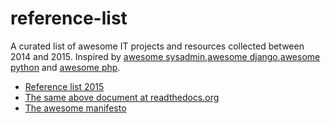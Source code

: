 # reference-list
A curated list of awesome IT projects and resources collected between 2014 and 2015. Inspired by [awesome sysadmin](https://github.com/kahun/awesome-sysadmin),[awesome django](https://gitlab.com/rosarior/awesome-django),[awesome python](https://github.com/vinta/awesome-python/) and [awesome php](https://github.com/ziadoz/awesome-php). 

- [Reference list 2015](/docs/index.md)
- [The same above document at readthedocs.org](http://it-reference-list-2015.readthedocs.org)
- [The awesome manifesto](https://github.com/sindresorhus/awesome/blob/master/awesome.md)
